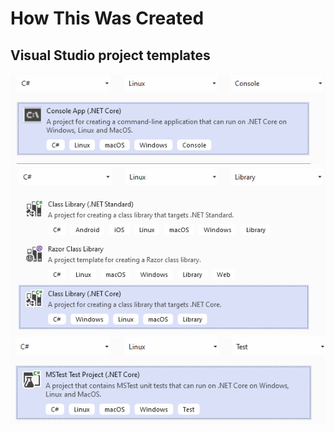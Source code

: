 # How This Was Created
## Visual Studio project templates
![Console-App](VS.NET.Core.Console.App.png)
![Lib](VS.NET.Core.Lib.png)
![Test](VS.NET.Core.Test.png)
